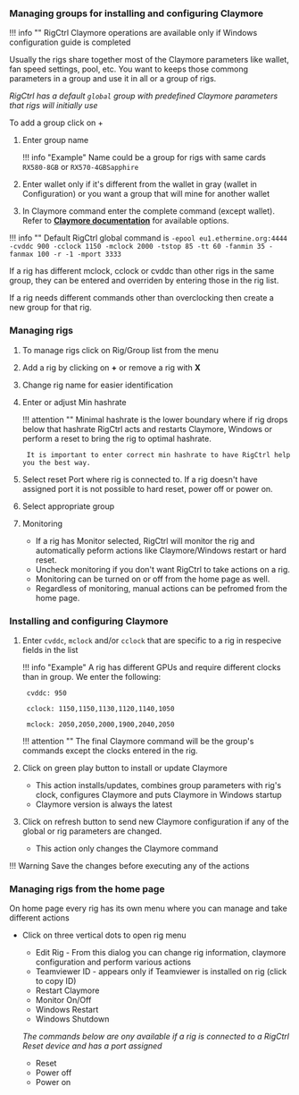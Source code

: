 ### Managing groups for installing and configuring Claymore

!!! info ""
    RigCtrl Claymore operations are available only if Windows configuration guide is completed

Usually the rigs share together most of the Claymore parameters like wallet, fan speed settings, pool, etc. You want to keeps those commong parameters in a group and use it in all or a group of rigs.

_RigCtrl has a default `global` group with predefined Claymore parameters that rigs will initially use_

To add a group click on +

1. Enter group name

    !!! info "Example"
        Name could be a group for rigs with same cards `RX580-8GB` or `RX570-4GBSapphire`

2. Enter wallet only if it's different from the wallet in gray (wallet in Configuration) or you want a group that will mine for another wallet

3. In Claymore command enter the complete command (except wallet). Refer to **[Claymore documentation](https://www.rigctrl.com/dl/readme.txt?target=_blank)** for available options.

!!! info ""
    Default RigCtrl global command is `-epool eu1.ethermine.org:4444 -cvddc 900 -cclock 1150 -mclock 2000 -tstop 85 -tt 60 -fanmin 35 -fanmax 100 -r -1 -mport 3333`

If a rig has different mclock, cclock or cvddc than other rigs in the same group, they can be entered and overriden by entering those in the rig list.

If a rig needs different commands other than overclocking then create a new group for that rig.

### Managing rigs

1. To manage rigs click on Rig/Group list from the menu
2. Add a rig by clicking on **+** or remove a rig with **X**
3. Change rig name for easier identification
4. Enter or adjust Min hashrate

    !!! attention ""
        Minimal hashrate is the lower boundary where if rig drops below that hashrate RigCtrl acts and restarts Claymore, Windows or perform a reset to bring the rig to optimal hashrate.

        It is important to enter correct min hashrate to have RigCtrl help you the best way.

5. Select reset Port where rig is connected to. If a rig doesn't have assigned port it is not possible to hard reset, power off or power on.
6. Select appropriate group
7. Monitoring
    - If a rig has Monitor selected, RigCtrl will monitor the rig and automatically peform actions like Claymore/Windows restart or hard reset.
    - Uncheck monitoring if you don't want RigCtrl to take actions on a  rig.
    - Monitoring can be turned on or off from the home page as well.
    - Regardless of monitoring, manual actions can be pefromed from the home page.


### Installing and configuring Claymore

1. Enter `cvddc`, `mclock` and/or `cclock` that are specific to a rig in respecive fields in the list

    !!! info "Example"
        A rig has different GPUs and require different clocks than in group. We enter the following:

        cvddc: 950

        cclock: 1150,1150,1130,1120,1140,1050

        mclock: 2050,2050,2000,1900,2040,2050

    !!! attention ""
        The final Claymore command will be the group's commands except the clocks entered in the rig.

2. Click on green play button to install or update Claymore
    - This action installs/updates, combines group parameters with rig's clock, configures Claymore and puts Claymore in Windows startup
    - Claymore version is always the latest
3. Click on refresh button to send new Claymore configuration if any of the global or rig parameters are changed.
    - This action only changes the Claymore command

!!! Warning
    Save the changes before executing any of the actions

### Managing rigs from the home page

On home page every rig has its own menu where you can manage and take different actions

- Click on three vertical dots to open rig menu
    - Edit Rig - From this dialog you can change rig information, claymore configuration and perform various actions
    - Teamviewer ID - appears only if Teamviewer is installed on rig (click to copy ID)
    - Restart Claymore
    - Monitor On/Off
    - Windows Restart
    - Windows Shutdown

    _The commands below are ony available if a rig is connected to a RigCtrl Reset device and has a port assigned_
    - Reset
    - Power off
    - Power on

